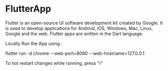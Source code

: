 # FlutterApp
Flutter is an open-source UI software development kit created by Google. It is used to develop applications for Android, iOS, Windows, Mac, Linux, Google  and the web.
Flutter apps are written in the Dart language.



Locally Run the App using :



flutter run -d chrome --web-port=8080 --web-hostname=127.0.0.1



To hot restart changes while running, press "r"
